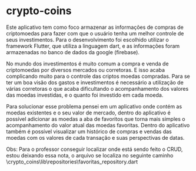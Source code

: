 # crypto-coins
Este aplicativo tem como foco armazenar as informações de compras de criptomoedas para fazer com que o usuário tenha um melhor controle de seus investimentos.
Para o desenvolvimento foi escolhido utilizar o framework Flutter, que utiliza a linguagem dart, e as informações foram armazenadas no banco de dados da google (firebase).

No mundo dos investimentos é muito comum a compra e venda de criptomoedas por diversos mercados ou corretoras. E isso acaba complicando muito para o controle das criptos moedas compradas.
Para se ter um boa visão dos gastos e investimentos é necessário a utilização de várias corretoras o que acaba dificultando o acompanhamento dos valores das moedas investidas, e o quanto foi investido em cada moeda.

Para solucionar esse problema pensei em um aplicativo onde contém as moedas existentes e o seu valor de mercado, dentro do aplicativo é possível adicionar as moedas a aba de favoritos que torna mais simples o acompanhamento do valor atual das moedas favoritas.
Dentro do aplicativo também é possível visualizar um histórico de compras e vendas das moedas com os valores de cada transação e suas perspectivas de datas.


Obs: Para o professor conseguir localizar onde está sendo feito o CRUD, estou deixando essa nota, o arquivo se localiza no seguinte caminho \crypto_coins\lib\repositories\favoritas_repository.dart
